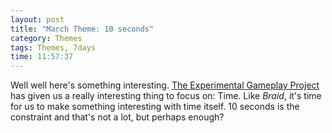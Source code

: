 ```yaml
---
layout: post
title: "March Theme: 10 seconds"
category: Themes
tags: Themes, 7days
time: 11:57:37
---
```

Well well here's something interesting. [The Experimental Gameplay Project](http://experimentalgameplay.com/blog/) has given us a really interesting thing to focus on: Time. Like *Braid*, it's time for us to make something interesting with time itself. 10 seconds is the constraint and that's not a lot, but perhaps enough?

